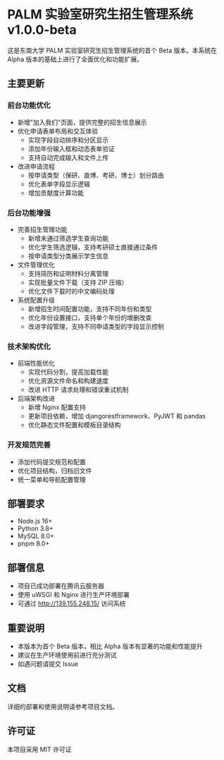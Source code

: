 # PALM 实验室研究生招生管理系统 v1.0.0-beta

这是东南大学 PALM 实验室研究生招生管理系统的首个 Beta 版本。本系统在 Alpha 版本的基础上进行了全面优化和功能扩展。

## 主要更新

### 前台功能优化
- 新增"加入我们"页面，提供完整的招生信息展示
- 优化申请表单布局和交互体验
  - 实现字段自动排序和分区显示
  - 添加年份输入框和动态表单验证
  - 支持自动完成输入和文件上传
- 改进申请流程
  - 按申请类型（保研、直博、考研、博士）划分路由
  - 优化表单字段显示逻辑
  - 增加贡献度计算功能

### 后台功能增强
- 完善招生管理功能
  - 新增未通过筛选学生查询功能
  - 优化学生筛选逻辑，支持考研硕士直接通过条件
  - 按申请类型分类展示学生信息
- 文件管理优化
  - 支持简历和证明材料分离管理
  - 实现批量文件下载（支持 ZIP 压缩）
  - 优化文件下载时的中文编码处理
- 系统配置升级
  - 新增招生时间配置功能，支持不同年份和类型
  - 优化年份设置接口，支持单个年份的增删改查
  - 改进字段管理，支持不同申请类型的字段显示控制

### 技术架构优化
- 前端性能优化
  - 实现代码分割，提高加载性能
  - 优化资源文件命名和构建速度
  - 改进 HTTP 请求处理和错误重试机制
- 后端架构改进
  - 新增 Nginx 配置支持
  - 更新项目依赖，增加 djangorestframework、PyJWT 和 pandas
  - 优化静态文件配置和模板目录结构

### 开发规范完善
- 添加代码提交规范和配置
- 优化项目结构，归档旧文件
- 统一菜单和导航配置管理

## 部署要求
- Node.js 16+
- Python 3.8+
- MySQL 8.0+
- pnpm 8.0+

## 部署信息
- 项目已成功部署在腾讯云服务器
- 使用 uWSGI 和 Nginx 进行生产环境部署
- 可通过 http://139.155.248.15/ 访问系统

## 重要说明
- 本版本为首个 Beta 版本，相比 Alpha 版本有显著的功能和性能提升
- 建议在生产环境使用前进行充分测试
- 如遇问题请提交 Issue

## 文档
详细的部署和使用说明请参考项目文档。

## 许可证
本项目采用 MIT 许可证

        